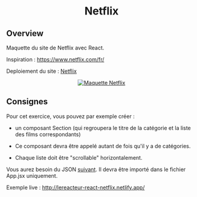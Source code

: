 <h1  align="center">Netflix</h1>

## Overview

Maquette du site de Netflix avec React.

Inspiration : https://www.netflix.com/fr/

Deploiement du site : [Netflix](https://lauraphanhoang-react-comp.netlify.app/)
<p align="center">
<a  href="https://lauraphanhoang-react-comp.netlify.app/"><img  src="https://res.cloudinary.com/dkfawp1r9/image/upload/f_auto,q_auto/netflix-maquette"  alt="Maquette Netflix"></a>

</p>




## Consignes

Pour cet exercice, vous pouvez par exemple créer :

- un composant Section (qui regroupera le titre de la catégorie et la liste des films correspondants)

- Ce composant devra être appelé autant de fois qu'il y a de catégories.

- Chaque liste doit être "scrollable" horizontalement.

Vous aurez besoin du JSON [suivant](https://res.cloudinary.com/lereacteur-apollo/raw/upload/v1643648266/react-new-exercices/netflix2022/movies_rnexgr.json). Il devra être importé dans le fichier App.jsx uniquement.

Exemple live :
http://lereacteur-react-netflix.netlify.app/
